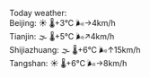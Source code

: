 Today weather:  
Beijing: ☀️   🌡️+3°C 🌬️→4km/h  
Tianjin: 🌫  🌡️+5°C 🌬️↗4km/h  
Shijiazhuang: 🌫  🌡️+6°C 🌬️↑15km/h  
Tangshan: ☀️   🌡️+6°C 🌬️→8km/h  
